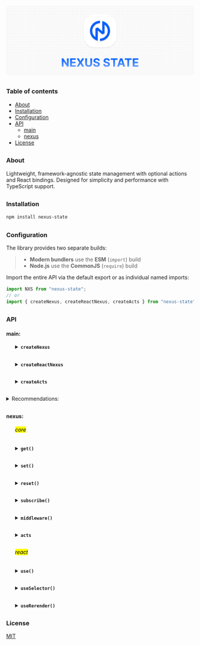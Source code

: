 ![nexus-state logo](https://github.com/voodoofugu/nexus-state/raw/main/src/assets/01-banner-logo.png)

<h2></h2>

### Table of contents

- [About](#about)
- [Installation](#installation)
- [Configuration](#configuration)
- [API](#api)
  - [main](#main)
  - [nexus](#nexus)
- [License](#license)

<h2></h2>

### About

Lightweight, framework-agnostic state management with optional actions and React bindings.
Designed for simplicity and performance with TypeScript support.

<h2></h2>

### Installation

```bash
npm install nexus-state
```

<h2></h2>

### Configuration

The library provides two separate builds:

> - **Modern bundlers** use the **ESM** (`import`) build
> - **Node.js** use the **CommonJS** (`require`) build

Import the entire API via the default export or as individual named imports:

```js
import NXS from "nexus-state";
// or
import { createNexus, createReactNexus, createActs } from "nexus-state";
```

<h2></h2>

### API

#### main:

<ul><div>
<details><summary><b><code>createNexus</code></b></summary><br><ul><div>
<b>Description:</b><em><br>
creates a new framework-agnostic store instance.<br>
</em><br>
<b>Arguments:</b><em><br>
<ul>
  <li><code>options</code>: object with <code>state</code> and <code>actions</code>.</li>
</ul>
</em><br>
<b>Example:</b>

```js
import { createNexus } from "nexus-state";

const nexus = createNexus({
  state: {
    count1: 0,
    count2: 0,
  },

  actions: (get, set) => ({
    increment() {
      set((state) => ({ count1: state.count1 + 1 }));
      this.getState("count1"); // ! calling another action
    },
    getState(value) {
      console.log(`${value}:`, get(value));
    },
  }),
});

export default nexus;
```

<details><summary><b>TypeScript Snippet:</b></summary>

```ts
type MyStateT = {
  count1: number;
  count2: number;
};

type MyActionsT = {
  increment: () => void;
  consoleCalling: (text: string) => void;
};

const nexus = createNexus<MyStateT, MyActionsT>({...});
```

</details>

</div></ul></details>

<h2></h2>

<details><summary><b><code>createReactNexus</code></b></summary><br><ul><div>
<b>Description:</b><em><br>
extends <code>createNexus</code> with React-specific hooks.<br>
</em><br>
<b>Arguments:</b><em><br>
<ul>
  <li><code>options</code>: object with <code>state</code> and <code>actions</code>.</li>
</ul>
</em><br>
<b>Example:</b>

```js
import { createReactNexus } from "nexus-state";

const nexus = createReactNexus({
  state: {
    count1: 0,
    count2: 0,
  },

  actions: (get, set) => ({
    increment() {
      set((state) => ({ count1: state.count1 + 1 }));
      this.getState("count1"); // ! calling another action
    },
    getState(value) {
      console.log(`${value}:`, get(value));
    },
  }),
});

export default nexus;
```

<details><summary><b>TypeScript Snippet:</b></summary>

```ts
type MyStateT = {
  count1: number;
  count2: number;
};

type MyActionsT = {
  increment: () => void;
  consoleCalling: (text: string) => void;
};

const nexus = createReactNexus<MyStateT, MyActionsT>({...});
```

</details>

</div></ul></details>

<h2></h2>

<details><summary><b><code>createActs</code></b></summary><br><ul><div>
<b>Description:</b><em><br>
creates a monolithic action factory that is useful for code splitting.<br>
</em><br>
<b>Arguments:</b><em><br>
<ul>
  <li><code>create</code>: function that receives <code>set</code> and has <code>this</code> bound to the actions object.</li>
</ul>
</em><br>
<b>Example:</b>

```js
import { ✦create, createActs } from "nexus-state";

const customActions = createActs((get, set) => ({
  increment() {
    set((state) => ({ count1: state.count1 + 1 }));
    this.getState("count1"); // ! calling another action
  },
  getState(value) {
    console.log(`${value}:`, get(value));
  },
}));

// Usage:
const nexus = ✦create({
  state: {...},
  acts: customActions, // ! supports multiple: [myActions, myAnotherActions]
});

export default nexus;

// ✦create - createNexus or createReactNexus
```

<details><summary><b>TypeScript Snippet:</b></summary>

```ts
type MyStateT = {...};
type MyActionsT = {...};

const customActions = createActs<MyStateT, MyActionsT>(...);

// ✦ Note:
// use optional chaining (?) when calling other actions via "this"
const incrementAction = createActs<MyStateT, MyActionsT>(() => ({
  increment() {
    this.getState?.("count1"); // ?.
  },
}));
```

</details>

</div></ul></details>

</div></ul>

<h2></h2>

<details><summary>Recommendations:</summary><br><ul><div>
The nexus name is arbitrary, which can be helpful when working with multiple nexus instances:
</em><br>

```js
import { ✦create } from "nexus-state";

const nexus1 = ✦create({...});

export default nexus1; // ! renamed

// ✦create - createNexus or createReactNexus
```

</div></ul></details>

<h2></h2>

#### nexus:

<ul><div>

<h6><mark>core</mark></h6>

<details><summary><b><code>get()</code></b></summary><br><ul><div>
<b>Description:</b><em><br>
returns the entire state or a specific state value.<br>
</em><br>
<b>Arguments:</b><em><br>
<ul>
  <li><code>key</code>: optional state name.</li>
</ul>
</em><br>
<b>Example:</b>

```tsx
import nexus from "your-nexus-config";

const entireState = nexus.get();
const specificValue = nexus.get("key");
```

</div></ul></details>

<h2></h2>

<details><summary><b><code>set()</code></b></summary><br><ul><div>
<b>Description:</b><em><br>
updates the state with a partial object or functional updater.<br>
</em><br>
<b>Arguments:</b><em><br>
<ul>
  <li><code>update</code>: partial object or function with access to all states.</li>
</ul>
</em><br>
<b>Example:</b>

```tsx
import nexus from "your-nexus-config";

// Direct update:
nexus.set({ count1: 5 });
nexus.set({ count1: 5, count2: 10 }); // multiple

// Functional update:
nexus.set((state) => ({
  count1: state.count1 + 1,
}));
```

</div></ul></details>

<h2></h2>

<details><summary><b><code>reset()</code></b></summary><br><ul><div>
<b>Description:</b><em><br>
resets state to its initial values.<br>
</em><br>
<b>Example:</b>

```tsx
import nexus from "your-nexus-config";

nexus.reset();
```

</div></ul></details>

<h2></h2>

<details><summary><b><code>subscribe()</code></b></summary><br><ul><div>
<b>Description:</b><em><br>
subscribes to changes of specific keys or entire state and returns an unsubscribe function.<br>
</em><br>
<b>Arguments:</b><em><br>
<ul>
  <li><code>observer</code>: function to be called when state changes.</li>
  <li><code>dependencies</code>: keys to subscribe to. Use <code>["*"]</code> to listen to all.</li>
</ul>
</em><br>
<b>Example:</b>

```tsx
import nexus from "your-nexus-config";

const unsubscribe = nexus.subscribe(
  // observer:
  (state) => {
    console.log("count1 changed:", state.count1);
  },
  // dependencies:
  ["count1"]
);

// Unsubscribe
unsubscribe();
```

</div></ul></details>

<h2></h2>

<details><summary><b><code>middleware()</code></b></summary><br><ul><div>
<b>Description:</b><em><br>
adds a middleware to intercept state changes before updates.<br>
Useful for logging, debugging, or integrating with developer tools.<br>
</em><br>
<b>Arguments:</b><em><br>
<ul>
  <li><code>middleware</code>: function with previous and next state.</li>
</ul>
</em><br>
<b>Example:</b><br>

```jsx
import nexus from "your-nexus-config";

// Example: logging state changes
nexus.middleware((state, next) => {
  console.log("State changing from", state, "to", next);
});

// Example: modifying next state before applying
nexus.middleware((state, next) => {
  return { ...next, forced: true };
});
```

<details><summary><b>Redux DevTools Integration</b></summary><br><ul><div>
<b>Description:</b><em><br>
you can connect your nexus to Redux DevTools for time-travel debugging and state inspection.<br>
</em><br>
<b>Example:</b><br>

```tsx
import nexus from "your-nexus-config";

// Setup Redux DevTools connection
const devtools = window.__REDUX_DEVTOOLS_EXTENSION__?.connect({
  name: "MyStore",
});

devtools?.init(nexus.get());

// Register middleware to send state updates to DevTools
nexus.middleware((_, next) => {
  devtools?.send?.({ type: "UPDATE" }, next);
});
```

<details><summary><b>TypeScript Snippet:</b></summary>

```tsx
interface ReduxDevToolsConnection {
  send: (action: unknown, state: unknown) => void;
  init: (state: unknown) => void;
}

interface ReduxDevToolsExtension {
  connect(options: { name: string }): ReduxDevToolsConnection;
}

declare global {
  interface Window {
    __REDUX_DEVTOOLS_EXTENSION__?: ReduxDevToolsExtension;
  }
}
```

</details>

</div></ul></details>

</div></ul></details>

<h2></h2>

<details><summary><b><code>acts</code></b></summary><br><ul><div>

<b>Description:</b><em><br>
object containing custom actions.<br>
</em><br>
<b>Usage Example:</b>

```tsx
import nexus from "your-nexus-config";

nexus.acts.increment();
nexus.acts.consoleCalling("Some text");
```

<br>
<b>Important:</b><em><br>
arrow functions can be used for actions, but they don’t support calling other actions via <code>this</code>:
</em><br>

```js
// regular function
increment() {
  this.consoleCalling("Increment called"); // working
}

// arrow function
increment: () => this.consoleCalling("Increment called") // not working
// but syntax is compacter
```

More info: [Arrow Functions](https://developer.mozilla.org/en-US/docs/Web/JavaScript/Reference/Functions/Arrow_functions)

</div></ul></details>

<h2></h2>

<h6><mark>react</mark></h6>

<details><summary><b><code>use()</code></b></summary><br><ul><div>
<b>Description:</b><em><br>
<code>react</code> hook to subscribe to entire state or a state value.<br>
</em><br>
<b>Arguments:</b><em><br>
<ul>
  <li><code>key</code>: optional state name.</li>
</ul>
</em><br>
<b>Example:</b>

```tsx
import nexus from "your-nexus-config";

const entireState = nexus.use();
const specificValue = nexus.use("key");
```

<br>

> ✦ Note:<br>
> Unlike **get**, **use** triggers a re-render when the state changes.

</div></ul></details>

<h2></h2>

<details><summary><b><code>useSelector()</code></b></summary><br><ul><div>
<b>Description:</b><em><br>
<code>react</code> hook for creating derived values from the state.<br>
</em><br>
<b>Arguments:</b><em><br>
<ul>
  <li><code>observer</code>: function that returns any derived value from the state.</li>
  <li><code>dependencies</code>: keys to subscribe to. Use <code>["*"]</code> to listen to all.</li>
</ul>
</em><br>
<b>Example:</b>

```tsx
import nexus from "your-nexus-config";

const total = nexus.useSelector(
  // observer:
  (state) => state.count1 + state.count2,
  // dependencies:
  ["count1", "count2"]
);
```

<br>
<b>Optimization:</b><em><br>
use <code>useCallback</code> in frequently re-rendered components to avoid unnecessary subscriptions:
</em><br>

```tsx
import { useCallback } from "react";
import nexus from "your-nexus-config";

const total = nexus.useSelector(
  useCallback((state) => state.count1 + state.count2, []),
  ["count1", "count2"]
);
```

</div></ul></details>

<h2></h2>

<details><summary><b><code>useRerender()</code></b></summary><br><ul><div>
<b>Description:</b><em><br>
<code>react</code> hook for forcing a component re-render.<br>
Useful for updating refs or non-reactive values.<br>
</em><br>
<b>Example:</b>

```tsx
import nexus from "your-nexus-config";

const updater = nexus.useRerender();
updater(); // force re-render
```

</div></ul></details>

</div></ul>

<h2></h2>

### License

[MIT](./publish/LICENSE)
